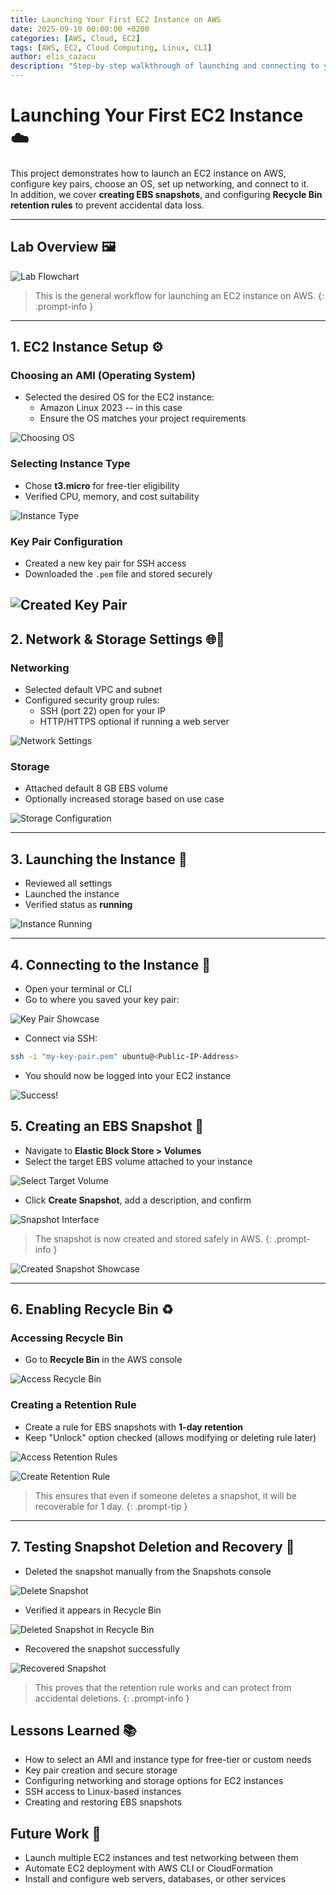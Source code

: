 ```yaml
---
title: Launching Your First EC2 Instance on AWS
date: 2025-09-10 00:00:00 +0200
categories: [AWS, Cloud, EC2]
tags: [AWS, EC2, Cloud Computing, Linux, CLI]
author: elis_cazacu
description: "Step-by-step walkthrough of launching and connecting to your first EC2 instance on AWS"
---
```


# Launching Your First EC2 Instance ☁️

This project demonstrates how to launch an EC2 instance on AWS, configure key pairs, choose an OS, set up networking, and connect to it.  
In addition, we cover **creating EBS snapshots**, and configuring **Recycle Bin retention rules** to prevent accidental data loss.

---

## Lab Overview 🖼️

![Lab Flowchart](/assets/img/first-ec2-instance/launch-page1.png)  
> This is the general workflow for launching an EC2 instance on AWS.
{: .prompt-info }

---

## 1. EC2 Instance Setup ⚙️

### Choosing an AMI (Operating System)

- Selected the desired OS for the EC2 instance:
  - Amazon Linux 2023 -- in this case
  - Ensure the OS matches your project requirements

![Choosing OS](/assets/img/first-ec2-instance/choosing-os.png)

### Selecting Instance Type

- Chose **t3.micro** for free-tier eligibility
- Verified CPU, memory, and cost suitability

![Instance Type](/assets/img/first-ec2-instance/instance-type.png)

### Key Pair Configuration

- Created a new key pair for SSH access
- Downloaded the `.pem` file and stored securely

![Created Key Pair](/assets/img/first-ec2-instance/created-key-pair.png)
---

## 2. Network & Storage Settings 🌐💾

### Networking

- Selected default VPC and subnet
- Configured security group rules:
  - SSH (port 22) open for your IP
  - HTTP/HTTPS optional if running a web server

![Network Settings](/assets/img/first-ec2-instance/network-settings.png)

### Storage

- Attached default 8 GB EBS volume
- Optionally increased storage based on use case

![Storage Configuration](/assets/img/first-ec2-instance/storage.png)

---

## 3. Launching the Instance 🚀

- Reviewed all settings
- Launched the instance
- Verified status as **running**

![Instance Running](/assets/img/first-ec2-instance/instance-running.png)  

---

## 4. Connecting to the Instance 🔗

- Open your terminal or CLI
- Go to where you saved your key pair:

![Key Pair Showcase](/assets/img/first-ec2-instance/key-pair-showcase.png)

- Connect via SSH:
```bash
ssh -i "my-key-pair.pem" ubuntu@<Public-IP-Address>
```
- You should now be logged into your EC2 instance

![Success!](/assets/img/first-ec2-instance/success!.png)

## 5. Creating an EBS Snapshot 📸

- Navigate to **Elastic Block Store > Volumes**
- Select the target EBS volume attached to your instance

![Select Target Volume](/assets/img/first-ec2-instance/select-target-volume.png)

- Click **Create Snapshot**, add a description, and confirm

![Snapshot Interface](/assets/img/first-ec2-instance/showing-snapshot-interface.png)

> The snapshot is now created and stored safely in AWS.
{: .prompt-info }

![Created Snapshot Showcase](/assets/img/first-ec2-instance/created-snapshot-showcase.png)

---

## 6. Enabling Recycle Bin ♻️

### Accessing Recycle Bin

- Go to **Recycle Bin** in the AWS console

![Access Recycle Bin](/assets/img/first-ec2-instance/access-recycle-bin.png)

### Creating a Retention Rule

- Create a rule for EBS snapshots with **1-day retention**
- Keep "Unlock" option checked (allows modifying or deleting rule later)

![Access Retention Rules](/assets/img/first-ec2-instance/access-ret-rules.png)

![Create Retention Rule](/assets/img/first-ec2-instance/create-detention-rule.png)

> This ensures that even if someone deletes a snapshot, it will be recoverable for 1 day.
{: .prompt-tip }

---

## 7. Testing Snapshot Deletion and Recovery 🧪

- Deleted the snapshot manually from the Snapshots console

![Delete Snapshot](/assets/img/first-ec2-instance/select-delete-snapshot.png)

- Verified it appears in Recycle Bin

![Deleted Snapshot in Recycle Bin](/assets/img/first-ec2-instance/showing-deleted-snapshot-inrecyclebin-andhowtorecoverit.png)

- Recovered the snapshot successfully

![Recovered Snapshot](/assets/img/first-ec2-instance/showing-recovered-snapshot.png)

> This proves that the retention rule works and can protect from accidental deletions.
{: .prompt-info }


## Lessons Learned 📚

- How to select an AMI and instance type for free-tier or custom needs
- Key pair creation and secure storage
- Configuring networking and storage options for EC2 instances
- SSH access to Linux-based instances
- Creating and restoring EBS snapshots

## Future Work 🔮

- Launch multiple EC2 instances and test networking between them
- Automate EC2 deployment with AWS CLI or CloudFormation
- Install and configure web servers, databases, or other services